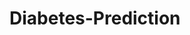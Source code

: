 # Diabetes-Prediction

























































































































